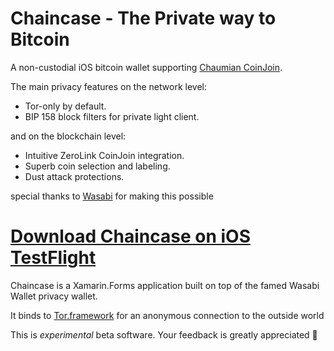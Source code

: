 # Chaincase - The Private way to Bitcoin
A non-custodial iOS bitcoin wallet supporting [Chaumian CoinJoin](https://github.com/nopara73/ZeroLink/#ii-chaumian-coinjoin).

The main privacy features on the network level:
- Tor-only by default.
- BIP 158 block filters for private light client.

and on the blockchain level:
- Intuitive ZeroLink CoinJoin integration.
- Superb coin selection and labeling.
- Dust attack protections.

special thanks to [Wasabi](https://github.com/zkSNACKs/WalletWasabi) for making this possible

# [Download Chaincase on iOS TestFlight](https://testflight.apple.com/join/e31v3Ydj)

Chaincase is a Xamarin.Forms application built on top of the famed Wasabi Wallet privacy wallet.

It binds to [Tor.framework](https://github.com/iCepa/Tor.framework) for an anonymous connection to the outside world

This is *experimental* beta software. Your feedback is greatly appreciated 🗽
